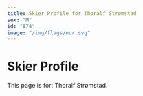 ```yaml
---
title: Skier Profile for Thoralf Strømstad
sex: "M"
id: "878"
image: "/img/flags/nor.svg" 
---
```


# Skier Profile

This page is for: Thoralf Strømstad.
    